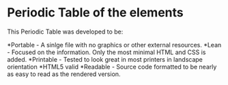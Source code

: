 Periodic Table of the elements
===============================

This Periodic Table was developed to be:

*Portable - A sinlge file with no graphics or other external resources.
*Lean - Focused on the information. Only the most minimal HTML and CSS is added.
*Printable - Tested to look great in most printers in landscape orientation
*HTML5 valid
*Readable - Source code formatted to be nearly as easy to read as the rendered version.
